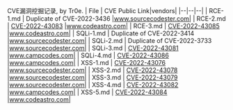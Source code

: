 CVE漏洞挖掘记录, by Tr0e.
| File | CVE Public Link|vendors|
|--|--|--|
| RCE-1.md | Duplicate of CVE-2022-3436 |www.sourcecodester.com|
| RCE-2.md | [CVE-2022-43083](https://nvd.nist.gov/vuln/detail/CVE-2022-43083) |www.codeastro.com|
| RCE-3.md | [CVE-2022-43085](https://nvd.nist.gov/vuln/detail/CVE-2022-43085) |www.codeastro.com|
| SQLi-1.md | Duplicate of CVE-2022-3414 |www.sourcecodester.com|
| SQLi-2.md | Duplicate of CVE-2022-3733 |www.sourcecodester.com|
| SQLi-3.md | [CVE-2022-43081](https://nvd.nist.gov/vuln/detail/CVE-2022-43081) |www.campcodes.com|
| SQLi-4.md | [CVE-2022-43086](https://nvd.nist.gov/vuln/detail/CVE-2022-43086) |www.campcodes.com|
| XSS-1.md | [CVE-2022-43076](https://nvd.nist.gov/vuln/detail/CVE-2022-43076) |www.sourcecodester.com|
| XSS-2.md | [CVE-2022-43078](https://nvd.nist.gov/vuln/detail/CVE-2022-43078) |www.sourcecodester.com|
| XSS-3.md | [CVE-2022-43079](https://nvd.nist.gov/vuln/detail/CVE-2022-43079) |www.sourcecodester.com|
| XSS-4.md | [CVE-2022-43082](https://nvd.nist.gov/vuln/detail/CVE-2022-43082) |www.campcodes.com|
| XSS-5.md | [CVE-2022-43084](https://nvd.nist.gov/vuln/detail/CVE-2022-43084) |www.codeastro.com|
